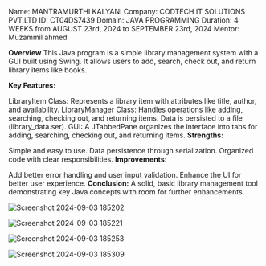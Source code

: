 Name: MANTRAMURTHI KALYANI
Company: CODTECH IT SOLUTIONS PVT.LTD
ID: CT04DS7439
Domain: JAVA PROGRAMMING
Duration: 4 WEEKS from AUGUST 23rd, 2024 to SEPTEMBER 23rd, 2024
Mentor: Muzammil ahmed

**Overview**
This Java program is a simple library management system with a GUI built using Swing. It allows users to add, search, check out, and return library items like books.

**Key Features:**

LibraryItem Class: Represents a library item with attributes like title, author, and availability.
LibraryManager Class: Handles operations like adding, searching, checking out, and returning items. Data is persisted to a file (library_data.ser).
GUI: A JTabbedPane organizes the interface into tabs for adding, searching, checking out, and returning items.
**Strengths:**

Simple and easy to use.
Data persistence through serialization.
Organized code with clear responsibilities.
**Improvements:**

Add better error handling and user input validation.
Enhance the UI for better user experience.
**Conclusion:** A solid, basic library management tool demonstrating key Java concepts with room for further enhancements.

![Screenshot 2024-09-03 185202](https://github.com/user-attachments/assets/ebafe8fb-1107-4353-9b26-af08b83322c6)


![Screenshot 2024-09-03 185221](https://github.com/user-attachments/assets/6c39f68a-469b-43f0-b820-d55d633082ea)

![Screenshot 2024-09-03 185253](https://github.com/user-attachments/assets/b461f798-c8ea-4cd0-9e37-28c28c2740f8)

![Screenshot 2024-09-03 185309](https://github.com/user-attachments/assets/ad85cd1e-127e-42e6-9809-c7720e4545fe)


